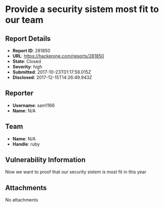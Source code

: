 # Provide a security sistem most fit to our team

## Report Details
- **Report ID**: 281850
- **URL**: https://hackerone.com/reports/281850
- **State**: Closed
- **Severity**: high
- **Submitted**: 2017-10-23T01:17:56.015Z
- **Disclosed**: 2017-12-15T14:26:49.943Z

## Reporter
- **Username**: sam1166
- **Name**: N/A

## Team
- **Name**: N/A
- **Handle**: ruby

## Vulnerability Information
Now we want to proof that our security sistem is most fit in this year

## Attachments
No attachments
